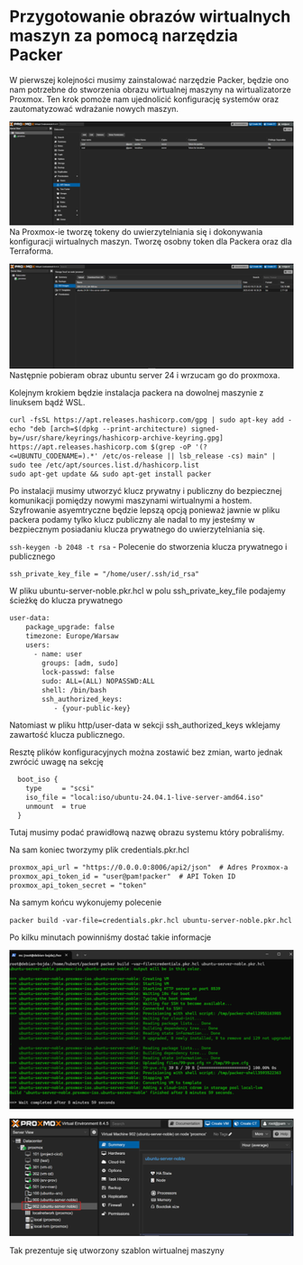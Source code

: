 # Przygotowanie obrazów wirtualnych maszyn za pomocą narzędzia Packer 

W pierwszej kolejności musimy zainstalować narzędzie Packer, będzie ono nam potrzebne do stworzenia obrazu wirtualnej maszyny na wirtualizatorze Proxmox. Ten krok pomoże nam ujednolicić konfigurację systemów oraz zautomatyzować wdrażanie nowych maszyn.

![Create token](./images/create-token.png)
Na Proxmox-ie tworzę tokeny do uwierzytelniania się i dokonywania konfiguracji wirtualnych maszyn. Tworzę osobny token dla Packera oraz dla Terraforma.

![alt text](./images/download-image.png)
Następnie pobieram obraz ubuntu server 24 i wrzucam go do proxmoxa. 

Kolejnym krokiem będzie instalacja packera na dowolnej maszynie z linuksem bądź WSL.

```
curl -fsSL https://apt.releases.hashicorp.com/gpg | sudo apt-key add -
echo "deb [arch=$(dpkg --print-architecture) signed-by=/usr/share/keyrings/hashicorp-archive-keyring.gpg] https://apt.releases.hashicorp.com $(grep -oP '(?<=UBUNTU_CODENAME=).*' /etc/os-release || lsb_release -cs) main" | sudo tee /etc/apt/sources.list.d/hashicorp.list
sudo apt-get update && sudo apt-get install packer
```

Po instalacji musimy utworzyć klucz prywatny i publiczny do bezpiecznej komunikacji pomiędzy nowymi maszynami wirtualnymi a hostem. Szyfrowanie asyemtryczne będzie lepszą opcją ponieważ jawnie w pliku packera podamy tylko klucz publiczny ale nadal to my jesteśmy w bezpiecznym posiadaniu klucza prywatnego do uwierzytelniania się. 

`ssh-keygen -b 2048 -t rsa` - Polecenie do stworzenia klucza prywatnego i publicznego 

```
ssh_private_key_file = "/home/user/.ssh/id_rsa"
```

W pliku ubuntu-server-noble.pkr.hcl w polu ssh_private_key_file podajemy ścieżkę do klucza prywatnego 


```
user-data:
    package_upgrade: false
    timezone: Europe/Warsaw
    users:
      - name: user
        groups: [adm, sudo]
        lock-passwd: false
        sudo: ALL=(ALL) NOPASSWD:ALL
        shell: /bin/bash
        ssh_authorized_keys:
           - {your-public-key}
```
Natomiast w pliku http/user-data w sekcji ssh_authorized_keys wklejamy zawartość klucza publicznego.

Resztę plików konfiguracyjnych można zostawić bez zmian, warto jednak zwrócić uwagę na sekcję

```
  boot_iso {
    type     = "scsi"
    iso_file = "local:iso/ubuntu-24.04.1-live-server-amd64.iso"
    unmount  = true
  }
```
Tutaj musimy podać prawidłową nazwę obrazu systemu który pobraliśmy.

Na sam koniec tworzymy plik credentials.pkr.hcl

```
proxmox_api_url = "https://0.0.0.0:8006/api2/json"  # Adres Proxmox-a
proxmox_api_token_id = "user@pam!packer"  # API Token ID
proxmox_api_token_secret = "token"
```

Na samym końcu wykonujemy polecenie 

`packer build -var-file=credentials.pkr.hcl ubuntu-server-noble.pkr.hcl`

Po kilku minutach powinniśmy dostać takie informacje

![alt text](./images/packer-finish.png) 

![alt text](./images/ready-template.png)

Tak prezentuje się utworzony szablon wirtualnej maszyny